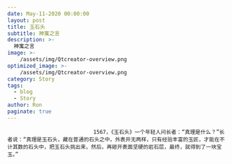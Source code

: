 ```yaml
---
date: May-11-2020 00:00:00
layout: post
title: 玉石头
subtitle: 神寓之言
description: >-
  神寓之言
image: >-
    /assets/img/Qtcreator-overview.png
optimized_image: >-
    /assets/img/Qtcreator-overview.png
category: Story
tags:
  - blog
  - Story
author: Ron
paginate: true
---
```


							　　1567，《玉石头》一个年轻人问长者：“真理是什么？”长者说：“真理是玉石头，藏在普通的石头之中，外表并无两样，只有经验丰富的玉匠，才能在不计其数的石头中，把玉石头挑出来，然后，再砸开表面坚硬的岩石层，最终，就得到了一块宝玉。”
							
							
						